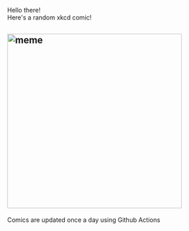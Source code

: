 Hello there! <br>Here's a random xkcd comic!<br>
## <img src="https://imgs.xkcd.com/comics/drone_fishing.png" alt="meme" width="400"/><br>
Comics are updated once a day using Github Actions